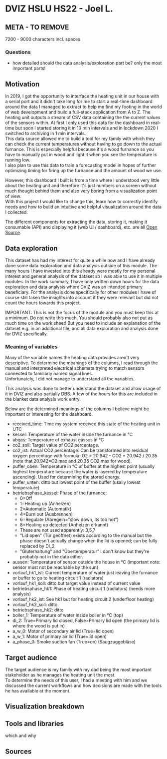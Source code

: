 # DVIZ HSLU HS22 - Joel L.

## META - TO REMOVE

7200 - 9000 characters incl. spaces

### Questions

- how detailed should the data analysis/exploration part be?
  only the most important parts!

## Motivation

In 2019, I got the opportunity to interface the heating unit in our house with a serial port
and it didn't take long for me to start a real-time dashboard around the data I managed to extract
to help me find my footing in the world of web development and build a full-stack application from A to Z.
The heating unit outputs a stream of CSV data containing the the current values of the sensors within.
At first I only used this data for the dashboard in real-time but soon I started storing it in 10 min intervals
and in lockdown 2020 I switched to archiving in 1 min intervals. \
This data source allowed me to build a tool for my family with which they can check the current temperatures
without having to go down to the actual furnance.
This is especially helpful because it's a wood furnance so you have to manually put in wood and
light it when you see the temperature is running low. \
I also plan to use this data to train a forecasting model in hopes of further optimizing timing
for firing up the furnance and the amount of wood we use.

However, this dashboard I built is from a time where I understood very little about the heating unit and therefore it's
just numbers on a screen without much thought behind them and also very boring from a visualization point of view. \
With this project I would like to change this, learn how to correctly identify needs and how to build an
intuitive and helpful visualization around the data I collected.

The different components for extracting the data, storing it, making it consumable (API) and displaying it (web UI / dashboard),
etc. are all [Open Source](https://github.com/Joelius300/HeatingDataMonitor#Journey).

## Data exploration

This dataset has had my interest for quite a while now and I have already done some data exploration
and data analysis outside of this module. The many hours I have invested into this already were mostly
for my personal interest and general analysis of the dataset so I was able to use it in multiple modules.
In the work summary, I have only written down hours for the data exploration and data analysis where
DVIZ was an intended primary beneficiary. For the analysis done specifically for other modules I have of
course still taken the insights into account if they were relevant but did not count the hours towards
this project.

IMPORTANT: This is not the focus of the module and you must keep this at a minimum. Do not write this much.
You should probably also not put as much time on the work sheet! But you need to include an explanation of the
dataset e.g. in an additional file, and all data exploration and analysis done for DVIZ specifically.

### Meaning of variables

Many of the variable names the heating data provides aren't very descriptive. To determine the meanings of the columns,
I read through the manual and interpreted electrical schemata trying to match sensors connected to familiarly named signal lines. \
Unfortunately, I did not manage to understand all the variables.

This analysis was done to better understand the dataset and allow usage of it in DVIZ and also partially DBS.
A few of the hours for this are included in the blanket data analysis work entry.

Below are the determined meanings of the columns I believe might be important or interesting for the dashboard.

- received_time: Time my system received this state of the heating unit in UTC
- kessel: Temperature of the water inside the furnance in °C
- abgas: Temperature of exhaust gasses in °C
- co2_soll: Target value of CO2 percentage.
- co2_ist: Actual CO2 percentage. Can be transformed into residual oxygen percentage with formula: O2 = 20.942 - CO2 * 20.942 / 20.35 (note that 20.942=O2 max and 20.35 CO2 max for wood).
- puffer_oben: Temperature in °C of buffer at the highest point (usually highest temperature because the water is layered by temperature ascending). Used for determining the stored energy.
- puffer_unten: ditto but lowest point of the buffer (usally lowest temperature)
- betriebsphase_kessel: Phase of the furnance: 
  - 0=Off
  - 1=Heating up (Anheizen)
  - 2=Automatic (Automatik)
  - 4=Burn out (Ausbrennen)
  - 6=Regulate (Abregeln="slow down, its too hot")
  - 8=Heating up detected (Anheizen erkannt)
  - These are not used apparently: 3,5,7
  - "Lid open" (Tür geöffnet) exists according to the manual but the phase doesn't actually change when the lid is opened; can be fully replaced by DI_2
  - "Gluterhaltung" and "Übertemperatur" I don't know but they're probably not in the data either.
- aussen: Temperature of sensor outside the house in °C (important note: sensor must not be reachable by the sun)
- vorlauf_hk1_ist: Current temperature of water just leaving the furnance or buffer to go to heating circuit 1 (radiators)
- vorlauf_hk1_soll: ditto but target value instead of current value
- betriebsphase_hk1: Phase of heating circuit 1 (radiators) (needs more analysis)
- vorlauf_hk2_ist: See hk1 but for heating circuit 2 (underfloor heating)
- vorlauf_hk2_soll: ditto
- betriebsphase_hk2: ditto
- boiler_1: Temperature of water inside boiler in °C (top)
- di_2: True=Primary lid closed, False=Primary lid open (the primary lid is where the wood is put in)
- a_w_0: Motor of secondary air lid (True=lid open)
- a_w_1: Motor of primary air lid (True=lid open)
- a_phase_0: Smoke suction fan (True=on) (Saugzuggebläse)


## Target audience

The target audience is my family with my dad being the most important stakeholder as he manages the heating unit the most. \
To determine the needs of this user, I had a meeting with him and we discussed the current workflows and how decisions are made
with the tools he has available at the moment.

## Visualization breakdown

## Tools and libraries

which and why

## Sources
